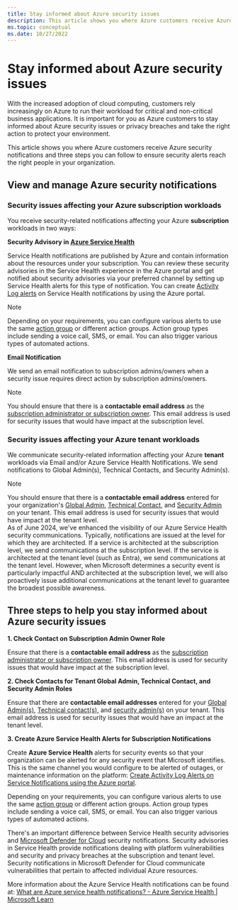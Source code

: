 ```yaml
---
title: Stay informed about Azure security issues
description: This article shows you where Azure customers receive Azure security notifications and three steps you can follow to ensure security alerts reach the right people in your organization.
ms.topic: conceptual
ms.date: 10/27/2022
---
```

# Stay informed about Azure security issues

With the increased adoption of cloud computing, customers rely increasingly on Azure to run their workload for critical and non-critical business applications. It is important for you as Azure customers to stay informed about Azure security issues or privacy breaches and take the right action to protect your environment.

This article shows you where Azure customers receive Azure security notifications and three steps you can follow to ensure security alerts reach the right people in your organization.


## View and manage Azure security notifications 


### Security issues affecting your Azure subscription workloads

You receive security-related notifications affecting your Azure **subscription** workloads in two ways: 

**Security Advisory in [Azure Service Health](https://azure.microsoft.com/get-started/azure-portal/service-health/)**

Service Health notifications are published by Azure and contain information about the resources under your subscription. You can review these security advisories in the Service Health experience in the Azure portal and get notified about security advisories via your preferred channel by setting up Service Health alerts for this type of notification. You can create [Activity Log alerts](../service-health/alerts-activity-log-service-notifications-portal.md) on Service Health notifications by using the Azure portal.

>[!Note]
>Depending on your requirements, you can configure various alerts to use the same [action group](../azure-monitor/alerts/action-groups.md) or different action groups. Action group types include sending a voice call, SMS, or email. You can also trigger various types of automated actions.

**Email Notification**

We send an email notification to subscription admins/owners when a security issue requires direct action by subscription admins/owners.

>[!Note]
>You should ensure that there is a **contactable email address** as the [subscription administrator or subscription owner](../cost-management-billing/manage/add-change-subscription-administrator.md). This email address is used for security issues that would have impact at the subscription level.

### Security issues affecting your Azure tenant workloads

We communicate security-related information affecting your Azure **tenant** workloads via Email and/or Azure Service Health Notifications. We send notifications to Global Admin(s), Technical Contacts, and Security Admin(s). 

> [!Note]
> You should ensure that there is a **contactable email address** entered for your organization's [Global Admin](../active-directory/roles/permissions-reference.md), [Technical Contact](../active-directory/fundamentals/active-directory-properties-area.md), and [Security Admin](/azure/defender-for-cloud/permissions) on your tenant. This email address is used for security issues that would have impact at the tenant level.  
As of June 2024, we've enhanced the visibility of our Azure Service Health security communications. Typically, notifications are issued at the level for which they are architected. If a service is architected at the subscription level, we send communications at the subscription level. If the service is architected at the tenant level (such as Entra), we send communications at the tenant level. However, when Microsoft determines a security event is particularly impactful AND architected at the subscription level, we will also proactively issue additional communications at the tenant level to guarantee the broadest possible awareness. 

## Three steps to help you stay informed about Azure security issues

**1. Check Contact on Subscription Admin Owner Role**

Ensure that there is a **contactable email address** as the [subscription administrator or subscription owner](../cost-management-billing/manage/add-change-subscription-administrator.md). This email address is used for security issues that would have impact at the subscription level.

**2. Check Contacts for Tenant Global Admin, Technical Contact, and Security Admin Roles**

Ensure that there are **contactable email addresses** entered for your [Global Admin(s)](../active-directory/roles/permissions-reference.md), [Technical contact(s)](../active-directory/fundamentals/active-directory-properties-area.md), and [security admin(s)](/azure/defender-for-cloud/permissions) on your tenant. This email address is used for security issues that would have an impact at the tenant level.

**3. Create Azure Service Health Alerts for Subscription Notifications**

Create **Azure Service Health** alerts for security events so that your organization can be alerted for any security event that Microsoft identifies. This is the same channel you would configure to be alerted of outages, or maintenance information on the platform: [Create Activity Log Alerts on Service Notifications using the Azure portal](../service-health/alerts-activity-log-service-notifications-portal.md).

Depending on your requirements, you can configure various alerts to use the same [action group](../azure-monitor/alerts/action-groups.md) or different action groups. Action group types include sending a voice call, SMS, or email. You can also trigger various types of automated actions.

There's an important difference between Service Health security advisories and [Microsoft Defender for Cloud](../defender-for-cloud/defender-for-cloud-introduction.md) security notifications. Security advisories in Service Health provide notifications dealing with platform vulnerabilities and security and privacy breaches at the subscription and tenant level. Security notifications in Microsoft Defender for Cloud communicate vulnerabilities that pertain to affected individual Azure resources.

More information about the Azure Service Health notifications can be found at: [What are Azure service health notifications? - Azure Service Health | Microsoft Learn](../service-health/service-health-notifications-properties.md)
